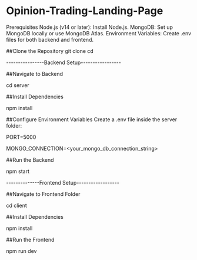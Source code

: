 # Opinion-Trading-Landing-Page

Prerequisites
Node.js (v14 or later): Install Node.js.
MongoDB: Set up MongoDB locally or use MongoDB Atlas.
Environment Variables: Create .env files for both backend and frontend.

##Clone the Repository
git clone <repository-url>
cd <repository-folder>

----------------Backend Setup-----------------

##Navigate to Backend

cd server


##Install Dependencies

npm install


##Configure Environment Variables Create a .env file inside the server folder:

PORT=5000

MONGO_CONNECTION=<your_mongo_db_connection_string>


##Run the Backend

npm start



--------------Frontend Setup------------------


##Navigate to Frontend Folder

cd client


##Install Dependencies

npm install


##Run the Frontend

npm run dev

